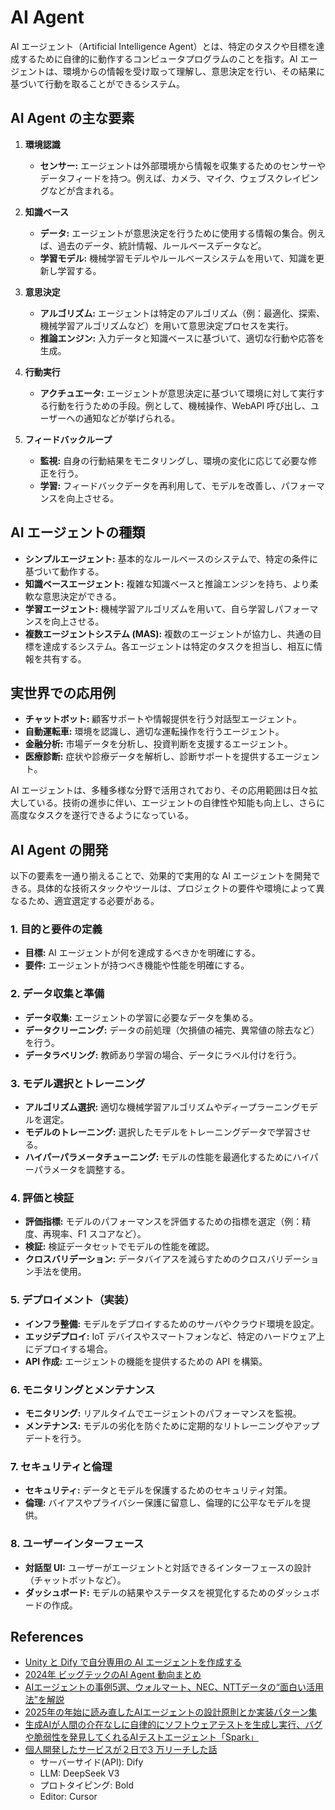 # AI Agent

AI エージェント（Artificial Intelligence Agent）とは、特定のタスクや目標を達成するために自律的に動作するコンピュータプログラムのことを指す。AI エージェントは、環境からの情報を受け取って理解し、意思決定を行い、その結果に基づいて行動を取ることができるシステム。

## AI Agent の主な要素

1. **環境認識**

   - **センサー:** エージェントは外部環境から情報を収集するためのセンサーやデータフィードを持つ。例えば、カメラ、マイク、ウェブスクレイピングなどが含まれる。

2. **知識ベース**

   - **データ:** エージェントが意思決定を行うために使用する情報の集合。例えば、過去のデータ、統計情報、ルールベースデータなど。
   - **学習モデル:** 機械学習モデルやルールベースシステムを用いて、知識を更新し学習する。

3. **意思決定**

   - **アルゴリズム:** エージェントは特定のアルゴリズム（例：最適化、探索、機械学習アルゴリズムなど）を用いて意思決定プロセスを実行。
   - **推論エンジン:** 入力データと知識ベースに基づいて、適切な行動や応答を生成。

4. **行動実行**

   - **アクチュエータ:** エージェントが意思決定に基づいて環境に対して実行する行動を行うための手段。例として、機械操作、WebAPI 呼び出し、ユーザーへの通知などが挙げられる。

5. **フィードバックループ**
   - **監視:** 自身の行動結果をモニタリングし、環境の変化に応じて必要な修正を行う。
   - **学習:** フィードバックデータを再利用して、モデルを改善し、パフォーマンスを向上させる。

## AI エージェントの種類

- **シンプルエージェント:** 基本的なルールベースのシステムで、特定の条件に基づいて動作する。
- **知識ベースエージェント:** 複雑な知識ベースと推論エンジンを持ち、より柔軟な意思決定ができる。
- **学習エージェント:** 機械学習アルゴリズムを用いて、自ら学習しパフォーマンスを向上させる。
- **複数エージェントシステム (MAS):** 複数のエージェントが協力し、共通の目標を達成するシステム。各エージェントは特定のタスクを担当し、相互に情報を共有する。

## 実世界での応用例

- **チャットボット:** 顧客サポートや情報提供を行う対話型エージェント。
- **自動運転車:** 環境を認識し、適切な運転操作を行うエージェント。
- **金融分析:** 市場データを分析し、投資判断を支援するエージェント。
- **医療診断:** 症状や診療データを解析し、診断サポートを提供するエージェント。

AI エージェントは、多種多様な分野で活用されており、その応用範囲は日々拡大している。技術の進歩に伴い、エージェントの自律性や知能も向上し、さらに高度なタスクを遂行できるようになっている。

## AI Agent の開発

以下の要素を一通り揃えることで、効果的で実用的な AI エージェントを開発できる。具体的な技術スタックやツールは、プロジェクトの要件や環境によって異なるため、適宜選定する必要がある。

### 1. **目的と要件の定義**

- **目標:** AI エージェントが何を達成するべきかを明確にする。
- **要件:** エージェントが持つべき機能や性能を明確にする。

### 2. **データ収集と準備**

- **データ収集:** エージェントの学習に必要なデータを集める。
- **データクリーニング:** データの前処理（欠損値の補完、異常値の除去など）を行う。
- **データラベリング:** 教師あり学習の場合、データにラベル付けを行う。

### 3. **モデル選択とトレーニング**

- **アルゴリズム選択:** 適切な機械学習アルゴリズムやディープラーニングモデルを選定。
- **モデルのトレーニング:** 選択したモデルをトレーニングデータで学習させる。
- **ハイパーパラメータチューニング:** モデルの性能を最適化するためにハイパーパラメータを調整する。

### 4. **評価と検証**

- **評価指標:** モデルのパフォーマンスを評価するための指標を選定（例：精度、再現率、F1 スコアなど）。
- **検証:** 検証データセットでモデルの性能を確認。
- **クロスバリデーション:** データバイアスを減らすためのクロスバリデーション手法を使用。

### 5. **デプロイメント（実装）**

- **インフラ整備:** モデルをデプロイするためのサーバやクラウド環境を設定。
- **エッジデプロイ:** IoT デバイスやスマートフォンなど、特定のハードウェア上にデプロイする場合。
- **API 作成:** エージェントの機能を提供するための API を構築。

### 6. **モニタリングとメンテナンス**

- **モニタリング:** リアルタイムでエージェントのパフォーマンスを監視。
- **メンテナンス:** モデルの劣化を防ぐために定期的なリトレーニングやアップデートを行う。

### 7. **セキュリティと倫理**

- **セキュリティ:** データとモデルを保護するためのセキュリティ対策。
- **倫理:** バイアスやプライバシー保護に留意し、倫理的に公平なモデルを提供。

### 8. **ユーザーインターフェース**

- **対話型 UI:** ユーザーがエージェントと対話できるインターフェースの設計（チャットボットなど）。
- **ダッシュボード:** モデルの結果やステータスを視覚化するためのダッシュボードの作成。

## References

- [Unity と Dify で自分専用の AI エージェントを作成する](https://creators.bengo4.com/entry/2024/12/20/000000)
- [2024年 ビッグテックのAI Agent 動向まとめ](https://zenn.dev/neoai/articles/fc5e39cffeb461)
- [AIエージェントの事例5選、ウォルマート、NEC、NTTデータの“面白い活用法”を解説](https://www.sbbit.jp/article/cont1/152258)
- [2025年の年始に読み直したAIエージェントの設計原則とか実装パターン集](https://zenn.dev/r_kaga/articles/e0c096d03b5781)
- [生成AIが人間の介在なしに自律的にソフトウェアテストを生成し実行、バグや脆弱性を発見してくれるAIテストエージェント「Spark」](https://www.publickey1.jp/blog/25/aiaispark.html)
- [個人開発したサービスが２日で3 万リーチした話](https://zenn.dev/nogu66/articles/release-satorify-beta-version)
  - サーバーサイド(API): Dify
  - LLM: DeepSeek V3
  - プロトタイピング: Bold
  - Editor: Cursor
